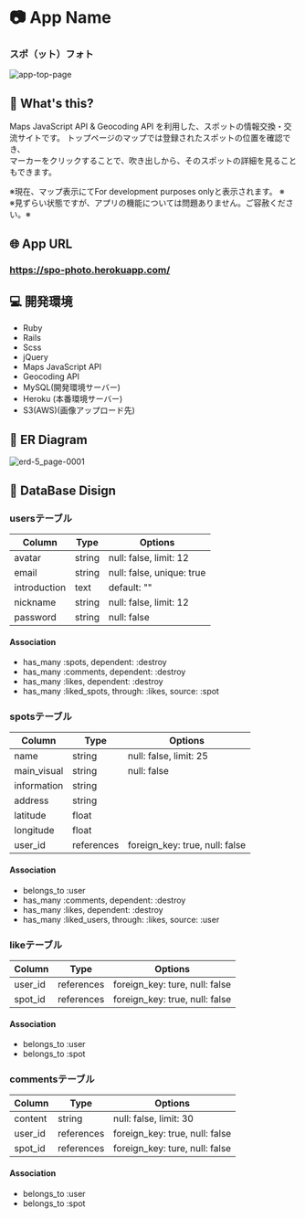 # :camera: App Name

### スポ（ット）フォト
![app-top-page](https://user-images.githubusercontent.com/63793009/84601570-2705d600-aebc-11ea-8406-dd8054da8086.jpg)


## :speech_balloon: What's this?
Maps JavaScript API & Geocoding API を利用した、スポットの情報交換・交流サイトです。
トップページのマップでは登録されたスポットの位置を確認でき、  
マーカーをクリックすることで、吹き出しから、そのスポットの詳細を見ることもできます。

※現在、マップ表示にてFor development purposes onlyと表示されます。  ※  
※見ずらい状態ですが、アプリの機能については問題ありません。ご容赦ください。※

## :globe_with_meridians: App URL

### https://spo-photo.herokuapp.com/

## :computer: 開発環境

- Ruby
- Rails
- Scss
- jQuery
- Maps JavaScript API
- Geocoding API
- MySQL(開発環境サーバー)
- Heroku (本番環境サーバー)
- S3(AWS)(画像アップロード先)

## :pencil: ER Diagram

![erd-5_page-0001](https://user-images.githubusercontent.com/63793009/84599339-4268e500-aeac-11ea-9c91-7fe1650e31ff.jpg)

## :art: DataBase Disign

### usersテーブル
|Column|Type|Options|
|------|----|-------|
|avatar|string|null: false, limit: 12|
|email|string|null: false, unique: true|
|introduction|text|default: ""|
|nickname|string|null: false, limit: 12|
|password|string|null: false|

#### Association
- has_many    :spots,        dependent: :destroy
- has_many    :comments,     dependent: :destroy
- has_many    :likes,        dependent: :destroy
- has_many    :liked_spots,  through:   :likes, source: :spot


### spotsテーブル
|Column|Type|Options|
|------|----|-------|
|name|string|null: false, limit: 25|
|main_visual|string|null: false|
|information|string||
|address|string||
|latitude|float||
|longitude|float|
|user_id|references|foreign_key: true, null: false|

#### Association
- belongs_to   :user
- has_many     :comments,    dependent: :destroy
- has_many     :likes,       dependent: :destroy
- has_many     :liked_users, through:   :likes, source: :user


### likeテーブル
|Column|Type|Options|
|------|----|-------|
|user_id|references|foreign_key: ture, null: false|
|spot_id|references|foreign_key: true, null: false|

#### Association
- belongs_to :user
- belongs_to :spot


### commentsテーブル
|Column|Type|Options|
|------|----|-------|
|content|string|null: false, limit: 30|
|user_id|references|foreign_key: true, null: false|
|spot_id|references|foreign_key: ture, null: false|

#### Association
- belongs_to :user
- belongs_to :spot




